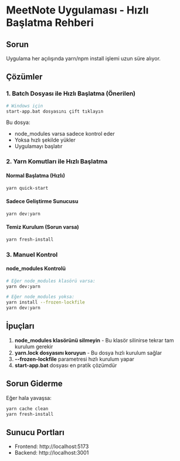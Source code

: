 # MeetNote Uygulaması - Hızlı Başlatma Rehberi

## Sorun
Uygulama her açılışında yarn/npm install işlemi uzun süre alıyor.

## Çözümler

### 1. Batch Dosyası ile Hızlı Başlatma (Önerilen)
```bash
# Windows için
start-app.bat dosyasını çift tıklayın
```

Bu dosya:
- node_modules varsa sadece kontrol eder
- Yoksa hızlı şekilde yükler
- Uygulamayı başlatır

### 2. Yarn Komutları ile Hızlı Başlatma

#### Normal Başlatma (Hızlı)
```bash
yarn quick-start
```

#### Sadece Geliştirme Sunucusu
```bash
yarn dev:yarn
```

#### Temiz Kurulum (Sorun varsa)
```bash
yarn fresh-install
```

### 3. Manuel Kontrol

#### node_modules Kontrolü
```bash
# Eğer node_modules klasörü varsa:
yarn dev:yarn

# Eğer node_modules yoksa:
yarn install --frozen-lockfile
yarn dev:yarn
```

## İpuçları

1. **node_modules klasörünü silmeyin** - Bu klasör silinirse tekrar tam kurulum gerekir
2. **yarn.lock dosyasını koruyun** - Bu dosya hızlı kurulum sağlar
3. **--frozen-lockfile** parametresi hızlı kurulum yapar
4. **start-app.bat** dosyası en pratik çözümdür

## Sorun Giderme

Eğer hala yavaşsa:
```bash
yarn cache clean
yarn fresh-install
```

## Sunucu Portları
- Frontend: http://localhost:5173
- Backend: http://localhost:3001